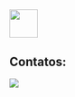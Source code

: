 ##
<img src="https://octodex.github.com/images/daftpunktocat-thomas.gif" width=50/>


## Contatos:
<div>
<a href = "mailto:geraldomarcizio@gmail.com"><img src="https://img.shields.io/badge/Gmail-D14836?style=for-the-badge&logo=gmail&logoColor=white" target="_blank"></a>
</div>
